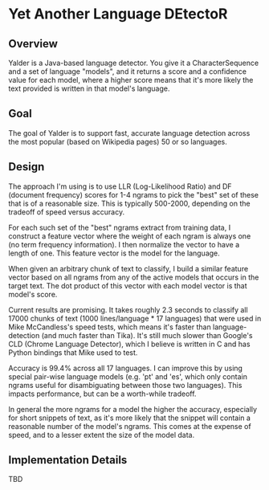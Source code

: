 Yet Another Language DEtectoR
=============================

Overview
--------
Yalder is a Java-based language detector. You give it a CharacterSequence and a set of language "models", and it returns a score and a confidence value for each model, where a higher score means that it's more likely the text provided is written in that model's language.

Goal
----
The goal of Yalder is to support fast, accurate language detection across the most popular (based on Wikipedia pages) 50 or so languages.

Design
------
The approach I'm using is to use LLR (Log-Likelihood Ratio) and DF (document frequency) scores for 1-4 ngrams to pick the "best" set of these that is of a reasonable size. This is typically 500-2000, depending on the tradeoff of speed versus accuracy.

For each such set of the "best" ngrams extract from training data, I construct a feature vector where the weight of each ngram is always one (no term frequency information). I then normalize the vector to have a length of one. This feature vector is the model for the language.

When given an arbitrary chunk of text to classify, I build a similar feature vector based on all ngrams from any of the active models that occurs in the target text. The dot product of this vector with each model vector is that model's score.

Current results are promising. It takes roughly 2.3 seconds to classify all 17000 chunks of text (1000 lines/language * 17 languages) that were used in Mike McCandless's speed tests, which means it's faster than language-detection (and much faster than Tika). It's still much slower than Google's CLD (Chrome Language Detector), which I believe is written in C and has Python bindings that Mike used to test.

Accuracy is 99.4% across all 17 languages. I can improve this by using special pair-wise language models (e.g. 'pt' and 'es', which only contain ngrams useful for disambiguating between those two languages). This impacts performance, but can be a worth-while tradeoff.

In general the more ngrams for a model the higher the accuracy, especially for short snippets of text, as it's more likely that the snippet will contain a reasonable number of the model's ngrams. This comes at the expense of speed, and to a lesser extent the size of the model data.

Implementation Details
----------------------

TBD

